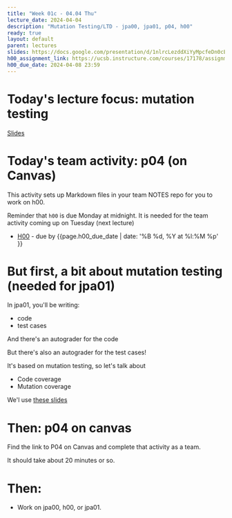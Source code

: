 ```yaml
---
title: "Week 01c - 04.04 Thu"
lecture_date: 2024-04-04
description: "Mutation Testing/LTD - jpa00, jpa01, p04, h00"
ready: true
layout: default
parent: lectures
slides: https://docs.google.com/presentation/d/1nlrcLezddXiYyMpcfeDn0cE7rI0CEzITAsmF4e3z32c/edit?usp=sharing
h00_assignment_link: https://ucsb.instructure.com/courses/17178/assignments/192286
h00_due_date: 2024-04-08 23:59
---
```


# Today's lecture focus: mutation testing

[Slides]({{page.slides}})

# Today's team activity: p04 (on Canvas)

This activity sets up Markdown files in your team NOTES repo for you to 
work on h00.  

Reminder that `h00` is due Monday at midnight. It is needed for the team activity 
coming up on Tuesday (next lecture)


* [H00]({{page.h00_assignment_link}}) - due by {{page.h00_due_date |  date: '%B %d, %Y at %l:%M %p' }}

# But first, a bit about mutation testing (needed for jpa01)

In jpa01, you'll be writing:

* code
* test cases

And there's an autograder for the code

But there's also an autograder for the test cases!

It's based on mutation testing, so let's talk about

* Code coverage
* Mutation coverage

We'l use [these slides]({{page.slides}})

# Then: p04 on canvas

Find the link to P04 on Canvas and complete that activity as a team.

It should take about 20 minutes or so.

# Then: 

* Work on jpa00, h00, or jpa01.
